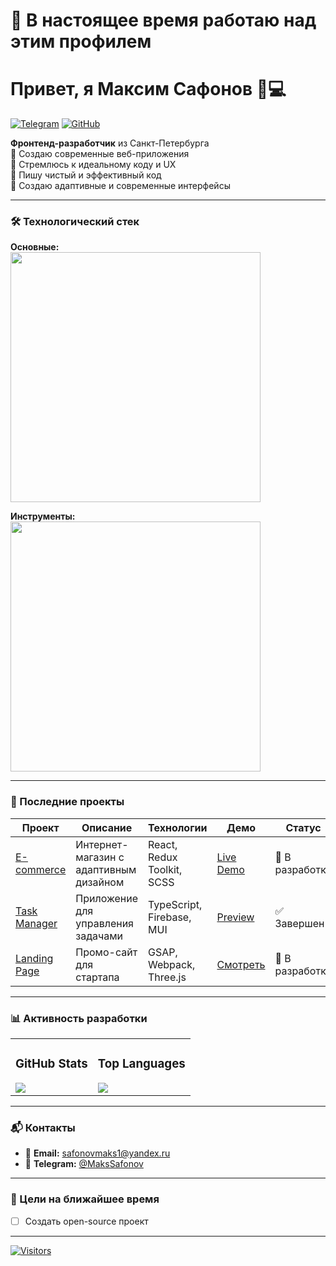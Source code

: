 # 🌱 В настоящее время работаю над этим профилем

# Привет, я Максим Сафонов 👨💻  
[![Telegram](https://img.shields.io/badge/-Telegram-0088CC?style=flat&logo=telegram)](https://t.me/MaksSafonov)
[![GitHub](https://img.shields.io/badge/-GitHub-181717?style=flat&logo=github)](https://github.com/safonovmaks1)

**Фронтенд-разработчик** из Санкт-Петербурга   
🚀 Создаю современные веб-приложения  
🎯 Стремлюсь к идеальному коду и UX   
🚀 Пишу чистый и эффективный код   
🎨 Создаю адаптивные и современные интерфейсы  

---

### 🛠️ Технологический стек
**Основные:**  
<img src="https://skillicons.dev/icons?i=html,css,js,ts,react,redux" width="400">

**Инструменты:**  
<img src="https://skillicons.dev/icons?i=vite,gulp,git,figma,sass,nodejs,mongodb" width="400">

---

### 📁 Последние проекты
| Проект | Описание | Технологии | Демо | Статус |
|--------|----------|------------|------|--------|
| [E-commerce](https://github.com/...) | Интернет-магазин с адаптивным дизайном | React, Redux Toolkit, SCSS | [Live Demo](https://...) | 🚧 В разработке |
| [Task Manager](https://github.com/...) | Приложение для управления задачами | TypeScript, Firebase, MUI | [Preview](https://...) | ✅ Завершен |
| [Landing Page](https://github.com/...) | Промо-сайт для стартапа | GSAP, Webpack, Three.js | [Смотреть](https://...) | 🚧 В разработке |

---

### 📊 Активность разработки
<table>
  <tr>
    <td>
      <h3 align="center">GitHub Stats</h3>
      <img src="https://github-readme-stats.vercel.app/api?username=safonovmaks1&show_icons=true&theme=radical&hide=contribs&count_private=true" />
    </td>
    <td>
      <h3 align="center">Top Languages</h3>
      <img src="https://github-readme-stats.vercel.app/api/top-langs/?username=safonovmaks1&layout=compact&theme=radical&exclude_repo=repo1,repo2" />
    </td>
  </tr>
</table>

---

### 📬 Контакты
- 💌 **Email:** [safonovmaks1@yandex.ru](mailto:safonovmaks1@yandex.ru)
- 📱 **Telegram:** [@MaksSafonov](https://t.me/MaksSafonov)


---

### 🎯 Цели на ближайшее время
- [ ] Создать open-source проект

---

[![Visitors](https://komarev.com/ghpvc/?username=safonovmaks1&color=2ecc71)](https://github.com/safonovmaks1)
